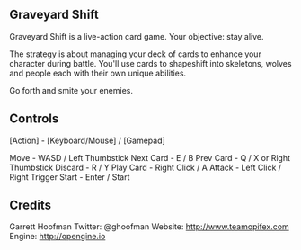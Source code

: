 Graveyard Shift
-------------------------------------

Graveyard Shift is a live-action card game. Your objective: stay alive.

The strategy is about managing your deck of cards to enhance your character 
during battle. You'll use cards to shapeshift into skeletons, wolves and 
people each with their own unique abilities.

Go forth and smite your enemies.


Controls
-------------------------------------

[Action] 	- [Keyboard/Mouse] / [Gamepad]

Move 		- WASD 		/ Left Thumbstick
Next Card 	- E 		/ B
Prev Card 	- Q 		/ X or Right Thumbstick
Discard 	- R 		/ Y
Play Card 	- Right Click 	/ A
Attack 		- Left Click 	/ Right Trigger
Start 		- Enter 	/ Start


Credits
-------------------------------------
Garrett Hoofman
Twitter: @ghoofman
Website: http://www.teamopifex.com
Engine: http://opengine.io
